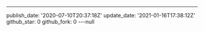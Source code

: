 ---
publish_date: '2020-07-10T20:37:18Z'
update_date: '2021-01-16T17:38:12Z'
github_star: 0
github_fork: 0
---null